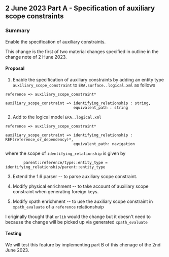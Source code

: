 

## 2 June 2023 Part A - Specification of auxiliary scope constraints 

### Summary
Enable the specification of auxiliary constraints.

This change is the first of two material changes specified in outline in the change note of 2 Hune 2023.

#### Proposal

1. Enable the specification of auxiliary constraints by adding an entity type `auxiliary_scope_constraint` to `ERA.surface..logical.xml`
as follows
```
reference => auxiliary_scope_constraint*

auxiliary_scope_constraint => identifying_relationship : string,
							  equivalent_path : string
```

2. Add to the logical model `ERA..logical.xml`
```
reference => auxiliary_scope_constraint*

auxiliary_scope_constraint => identifying_relationship : REF(reference_or_dependency)*,
							  equivalent_path: navigation
```
where the scope of `identifying_relationship` is given by
```
		parent::reference/type::entity_type = identifying_relationship/parent::entity_type 
```

3. Extend  the 1.6 parser -- to parse auxiliary scope constraint.
4. Modify physical enrichment -- to take account of auxiliary scope constraint when generating foreign keys.

5. Modify xpath enrichment -- to use the auxiliary scope constraint in `xpath_evaluate` of a `reference`	 relationshuip

I originally thought  that `erlib` would the change but it doesn't need to because the change will be picked up via generated `xpath_evaluate`

#### Testing

We will test this feature by implementing part B of this chenage of the 2nd June 2023. 

